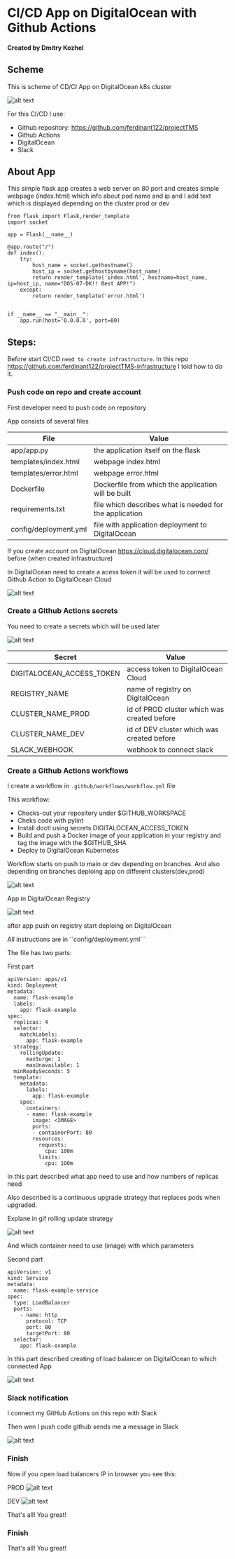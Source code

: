 # CI/CD App on DigitalOcean with Github Actions
#### Created by Dmitry Kozhel



## Scheme

This is scheme of CD/CI App on DigitalOcean k8s cluster

![alt text](images/Full_CI_CD.png "Full_CI_CD")

For this CI/CD I use:

- Github repository: https://github.com/ferdinant122/projectTMS
- Github Actions
- DigitalOcean
- Slack

## About App 

This simple flask app creates a web server on 80 port and creates simple webpage (index.html) which info about pod name and ip
and I add text which is displayed depending on the cluster prod or dev

```
from flask import Flask,render_template
import socket

app = Flask(__name__)

@app.route("/")
def index():
    try:
        host_name = socket.gethostname()
        host_ip = socket.gethostbyname(host_name)
        return render_template('index.html', hostname=host_name, ip=host_ip, name="DOS-07-DK!! Best APP!")
    except:
        return render_template('error.html')


if __name__ == "__main__":
    app.run(host='0.0.0.0', port=80)
```



## Steps:

Before start CI/CD ``need to create infrastructure``. In this repo https://github.com/ferdinant122/projectTMS-infrastructure I told  how to do it.

### Push code on repo and create account

First developer need to push code on repository 

App consists of several files

| File  | Value |
| ------ | ------ |
| app/app.py  | the application itself on the flask |
| templates/index.html | webpage index.html |
| templates/error.html  | webpage error.html |
| Dockerfile  | Dockerfile from which the application will be built |
| requirements.txt  | file which describes what is needed for the application |
| config/deployment.yml  | file with application deployment to DigitalOcean |


If you create account on DigitalOcean https://cloud.digitalocean.com/ before (when created infrastructure)

In DigitalOcean need to create a acess token it will be used to connect Github Action  to DigitalOcean Cloud

![alt text](images/DO_Token.png "DO_Token")


### Create a Github Actions secrets

You need to create a secrets which will be used later


![alt text](images/App_Tokens.png "App_Tokens")

| Secret  | Value |
| ------ | ------ |
| DIGITALOCEAN_ACCESS_TOKEN  | access token to DigitalOcean Cloud |
| REGISTRY_NAME | name of registry on DigitalOcean |
| CLUSTER_NAME_PROD  | id of PROD cluster which was created before |
| CLUSTER_NAME_DEV  | id of DEV cluster which was created before |
| SLACK_WEBHOOK  | webhook to connect slack |


### Create a Github Actions workflows

I create a workflow in ```.github/workflows/workflow.yml``` file

This workflow:
- Checks-out your repository under $GITHUB_WORKSPACE
- Cheks code with pylint
- Install doctl using secrets.DIGITALOCEAN_ACCESS_TOKEN
- Build and push a Docker image of your application in your registry and tag the image with the $GITHUB_SHA
- Deploy to DigitalOcean Kubernetes

Workflow starts on push to main or dev depending on branches.
And also depending on branches deploing app on different clusters(dev,prod)


![alt text](images/Github_Actions.png "Github_Actions")

App in DigitalOcean Registry

![alt text](images/DO_Registry.png "DO_Registry")

after app push on registry start deploing on DigitalOcean

All instructions  are in ``config/deployment.yml```

The file has two parts:

First part

```
apiVersion: apps/v1
kind: Deployment
metadata:
  name: flask-example
  labels:
    app: flask-example
spec:
  replicas: 4
  selector:
    matchLabels:
      app: flask-example
  strategy:
    rollingUpdate:
      maxSurge: 1
      maxUnavailable: 1
  minReadySeconds: 5
  template:
    metadata:
      labels:
        app: flask-example
    spec:
      containers:
      - name: flask-example
        image: <IMAGE>
        ports:
        - containerPort: 80
        resources:
          requests:
            cpu: 100m
          limits:
            cpu: 100m
```

In this part described what app need to use and how numbers of replicas need

Also described is a continuous upgrade strategy that replaces pods when upgraded.

Explane in gif rolling update strategy

![alt text](images/Kubernetes-Deployments-Rolling-Update-Configuration.gif "Kubernetes-Deployments-Rolling-Update-Configuration")

And which container need to use (image) with which parameters

Second part

```
apiVersion: v1
kind: Service
metadata:
  name: flask-example-service
spec:
  type: LoadBalancer
  ports:
    - name: http
      protocol: TCP
      port: 80
      targetPort: 80
  selector:
    app: flask-example
```

In this part described creating of load balancer on DigitalOcean to which connected App

![alt text](images/DO_LB.png "DO_LB")


### Slack notification

I connect my GitHub Actions on this repo with Slack

Then wen I push code github sends me a message in Slack

![alt text](images/Github_Slack.png "Github_Slack")


### Finish

Now if you open load balancers IP in browser you see this:

PROD
![alt text](images/PROD_APP.png "PROD_APP")

DEV
![alt text](images/DEV_APP.png "DEV_APP")


That's all! You great!


































### Finish
That's all! You great!

















